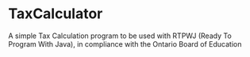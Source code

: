 # TaxCalculator
A simple Tax Calculation program to be used with RTPWJ (Ready To Program With Java), in compliance with the Ontario Board of Education
